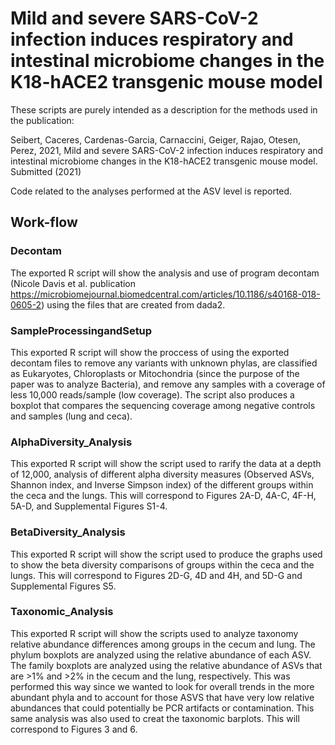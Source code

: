 # Mild and severe SARS-CoV-2 infection induces respiratory and intestinal microbiome changes in the K18-hACE2 transgenic mouse model

These scripts are purely intended as a description for the methods used in the publication:

Seibert, Caceres, Cardenas-Garcia, Carnaccini, Geiger, Rajao, Otesen, Perez, 2021, Mild and severe SARS-CoV-2 infection induces respiratory and intestinal microbiome changes in the K18-hACE2 transgenic mouse model. Submitted (2021)

Code related to the analyses performed at the ASV level is reported.

## Work-flow 

### Decontam 

The exported R script will show the analysis and use of program decontam (Nicole Davis et al. publication https://microbiomejournal.biomedcentral.com/articles/10.1186/s40168-018-0605-2) using the files that are created from dada2. 

### SampleProcessingandSetup

This exported R script will show the proccess of using the exported decontam files to remove any variants with unknown phylas, are classified as Eukaryotes, Chloroplasts or Mitochondria (since the purpose of the paper was to analyze Bacteria), and remove any samples with a coverage of less 10,000 reads/sample (low coverage). The script also produces a boxplot that compares the sequencing coverage among negative controls and samples (lung and ceca). 

### AlphaDiversity_Analysis

This exported R script will show the script used to rarify the data at a depth of 12,000, analysis of different alpha diversity measures (Observed ASVs, Shannon index, and Inverse Simpson index) of the different groups within the ceca and the lungs. This will correspond to Figures 2A-D, 4A-C, 4F-H, 5A-D, and Supplemental Figures S1-4.

### BetaDiversity_Analysis

This exported R script will show the script used to produce the graphs used to show the beta diversity comparisons of groups within the ceca and the lungs. This will correspond to Figures 2D-G, 4D and 4H, and 5D-G and Supplemental Figures S5.

### Taxonomic_Analysis 

This exported R script will show the scripts used to analyze taxonomy relative abundance differences among groups in the cecum and lung. The phylum boxplots are analyzed using the relative abundance of each ASV. The family boxplots are analyzed using the relative abundance of ASVs that are >1% and >2% in the cecum and the lung, respectively. This was performed this way since we wanted to look for overall trends in the more abundant phyla and to account for those ASVS that have very low relative abundances that could potentially be PCR artifacts or contamination. This same analysis was also used to creat the taxonomic barplots. This will correspond to Figures 3 and 6. 
